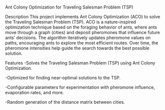 Ant Colony Optimization for Traveling Salesman Problem (TSP)

Description
This project implements Ant Colony Optimization (ACO) to solve the Traveling Salesman Problem (TSP). ACO is a nature-inspired optimization technique based on the foraging behavior of ants, where ants move through a graph (cities) and deposit pheromones that influence future ants' decisions.
The algorithm iteratively updates pheromone values on paths, encouraging ants to explore the most efficient routes. Over time, the pheromone intensities help guide the search towards the best possible solution.

Features
-Solves the Traveling Salesman Problem (TSP) using Ant Colony Optimization. 

-Optimized for finding near-optimal solutions to the TSP.

-Configurable parameters for experimentation with pheromone influence, evaporation rates, and more.

-Random generation of the distance matrix between cities.
